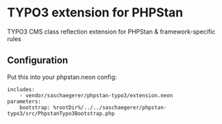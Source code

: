 # TYPO3 extension for PHPStan

TYPO3 CMS class reflection extension for PHPStan &amp; framework-specific rules

## Configuration
Put this into your phpstan.neon config:

```
includes:
    - vendor/saschaegerer/phpstan-typo3/extension.neon
parameters:
    bootstrap: %rootDir%/../../saschaegerer/phpstan-typo3/src/PhpstanTypo3Bootstrap.php
```
